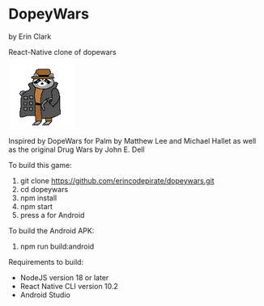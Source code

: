 # DopeyWars
by Erin Clark

React-Native clone of dopewars

![Alt text](https://github.com/erincodepirate/dopeywars/blob/main/images/raccdealer.png "DopeyWars")

Inspired by DopeWars for Palm
by Matthew Lee and Michael Hallet
as well as the original Drug Wars by John E. Dell

To build this game:

1. git clone https://github.com/erincodepirate/dopeywars.git
2. cd dopeywars
3. npm install
4. npm start
5. press a for Android
   
To build the Android APK: 
1. npm run build:android

Requirements to build:
- NodeJS version 18 or later
- React Native CLI version 10.2
- Android Studio
